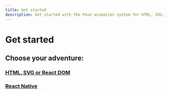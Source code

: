 ```yaml
---
title: Get started
description: Get started with the Pose animation system for HTML, SVG, React and React Native
---
```


# Get started

## Choose your adventure:

### [HTML, SVG or React DOM](/pose/learn/popmotion-get-started)
### [React Native](/pose/learn/native-get-started)
